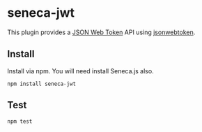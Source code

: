 # seneca-jwt

This plugin provides a [JSON Web Token](http://jwt.io) API using [jsonwebtoken](https://www.npmjs.com/package/jsonwebtoken).

## Install

Install via npm. You will need install Seneca.js also.

```
npm install seneca-jwt
```

## Test

```
npm test
```
